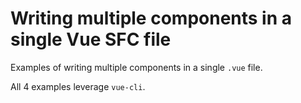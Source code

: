 # Writing multiple components in a single Vue SFC file

Examples of writing multiple components in a single `.vue` file.

All 4 examples leverage `vue-cli`.

